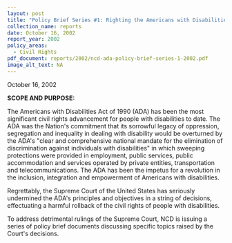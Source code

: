 ```yaml
---
layout: post
title: "Policy Brief Series #1: Righting the Americans with Disabilities Act"
collection_name: reports
date: October 16, 2002
report_year: 2002
policy_areas:
  - Civil Rights
pdf_document: reports/2002/ncd-ada-policy-brief-series-1-2002.pdf
image_alt_text: NA
---
```

O﻿ctober 16, 2002

**S﻿COPE AND PURPOSE:**

The Americans with Disabilities Act of 1990 (ADA) has been the most significant civil rights advancement for people with disabilities to date. The ADA was the Nation's commitment that its sorrowful legacy of oppression, segregation and inequality in dealing with disability would be overturned by the ADA's "clear and comprehensive national mandate for the elimination of discrimination against individuals with disabilities" in which sweeping protections were provided in employment, public services, public accommodation and services operated by private entities, transportation and telecommunications. The ADA has been the impetus for a revolution in the inclusion, integration and empowerment of Americans with disabilities.

Regrettably, the Supreme Court of the United States has seriously undermined the ADA's principles and objectives in a string of decisions, effectuating a harmful rollback of the civil rights of people with disabilities.

To address detrimental rulings of the Supreme Court, NCD is issuing a series of policy brief documents discussing specific topics raised by the Court's decisions.